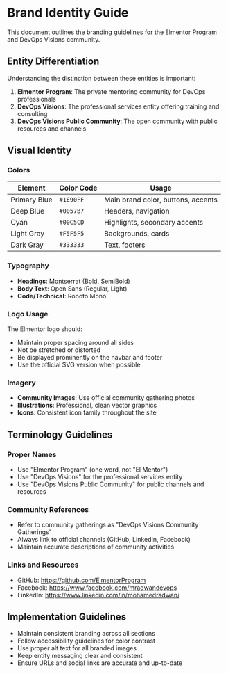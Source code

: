 # Brand Identity Guide

This document outlines the branding guidelines for the Elmentor Program and DevOps Visions community.

## Entity Differentiation

Understanding the distinction between these entities is important:

1. **Elmentor Program**: The private mentoring community for DevOps professionals
2. **DevOps Visions**: The professional services entity offering training and consulting
3. **DevOps Visions Public Community**: The open community with public resources and channels

## Visual Identity

### Colors

| Element | Color Code | Usage |
|---------|------------|-------|
| Primary Blue | `#1E90FF` | Main brand color, buttons, accents |
| Deep Blue | `#0057B7` | Headers, navigation |
| Cyan | `#00C5CD` | Highlights, secondary accents |
| Light Gray | `#F5F5F5` | Backgrounds, cards |
| Dark Gray | `#333333` | Text, footers |

### Typography

- **Headings**: Montserrat (Bold, SemiBold)
- **Body Text**: Open Sans (Regular, Light)
- **Code/Technical**: Roboto Mono

### Logo Usage

The Elmentor logo should:
- Maintain proper spacing around all sides
- Not be stretched or distorted
- Be displayed prominently on the navbar and footer
- Use the official SVG version when possible

### Imagery

- **Community Images**: Use official community gathering photos
- **Illustrations**: Professional, clean vector graphics
- **Icons**: Consistent icon family throughout the site

## Terminology Guidelines

### Proper Names

- Use "Elmentor Program" (one word, not "El Mentor")
- Use "DevOps Visions" for the professional services entity
- Use "DevOps Visions Public Community" for public channels and resources

### Community References

- Refer to community gatherings as "DevOps Visions Community Gatherings"
- Always link to official channels (GitHub, LinkedIn, Facebook)
- Maintain accurate descriptions of community activities

### Links and Resources

- GitHub: https://github.com/ElmentorProgram
- Facebook: https://www.facebook.com/mradwandevops
- LinkedIn: https://www.linkedin.com/in/mohamedradwan/

## Implementation Guidelines

- Maintain consistent branding across all sections
- Follow accessibility guidelines for color contrast
- Use proper alt text for all branded images
- Keep entity messaging clear and consistent
- Ensure URLs and social links are accurate and up-to-date
